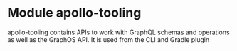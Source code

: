 # Module apollo-tooling

apollo-tooling contains APIs to work with GraphQL schemas and operations as well as the GraphOS API. It is used from the CLI and Gradle plugin

